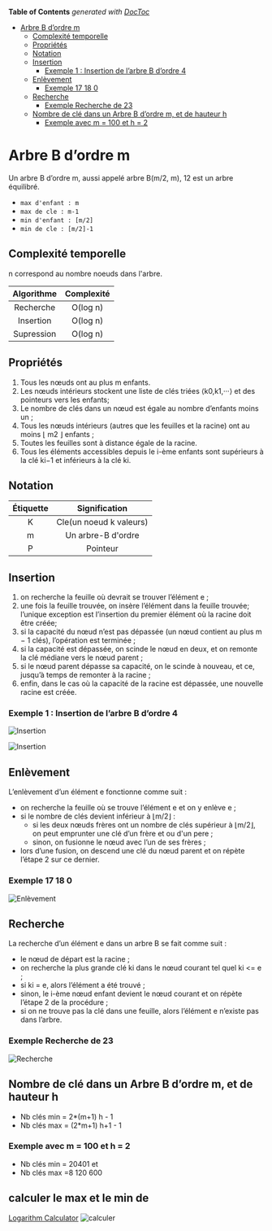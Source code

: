 <!-- START doctoc generated TOC please keep comment here to allow auto update -->
<!-- DON'T EDIT THIS SECTION, INSTEAD RE-RUN doctoc TO UPDATE -->
**Table of Contents**  *generated with [DocToc](https://github.com/thlorenz/doctoc)*

- [Arbre B d’ordre m](#arbre-b-dordre-m)
  - [Complexité temporelle](#complexité-temporelle)
  - [Propriétés](#propriétés)
  - [Notation](#notation)
  - [Insertion](#insertion)
    - [Exemple 1 : Insertion de l’arbre B d’ordre 4](#exemple-1-insertion-de-larbre-b-dordre-4)
  - [Enlèvement](#enlèvement)
    - [Exemple 17 18 0](#exemple-17-18-0)
  - [Recherche](#recherche)
    - [Exemple Recherche de 23](#exemple-recherche-de-23)
  - [Nombre de clé dans un Arbre B d’ordre m, et de hauteur h](#nombre-de-clé-dans-un-arbre-b-dordre-m-et-de-hauteur-h)
    - [Exemple avec m = 100 et h = 2](#exemple-avec-m--100-et-h--2)

<!-- END doctoc generated TOC please keep comment here to allow auto update -->

# Arbre B d’ordre m

Un arbre B d’ordre m, aussi appelé arbre B(m/2, m), 12 est un arbre équilibré.

- `max d'enfant : m`
- `max de cle : m-1`
- `min d'enfant : [m/2]`
- `min de cle : [m/2]-1`

## Complexité temporelle
n correspond au nombre noeuds dans l'arbre.

| Algorithme | Complexité |
| :---: | :---: |
| Recherche | O(log n) |
| Insertion | O(log n) |
| Supression | O(log n) |

## Propriétés
1. Tous les nœuds ont au plus m enfants.
2. Les nœuds intérieurs stockent une liste de clés triées ⟨k0,k1,···⟩ et des pointeurs vers les enfants;
3. Le nombre de clés dans un nœud est égale au nombre d’enfants moins un ;
4. Tous les nœuds intérieurs (autres que les feuilles et la racine) ont au moins ⌊ m2 ⌋ enfants ;
5. Toutes les feuilles sont à distance égale de la racine.
6. Tous les éléments accessibles depuis le i-ème enfants sont supérieurs à la clé ki−1 et inférieurs à la clé ki.


## Notation
| Étiquette | Signification |
| :---: | :---: |
| K | Cle(un noeud k valeurs) |
| m | Un arbre-B d'ordre |
| P | Pointeur |

## Insertion
  
1. on recherche la feuille où devrait se trouver l’élément e ;
2. une fois la feuille trouvée, on insère l’élément dans la feuille trouvée; l’unique exception est l’insertion du premier élément où la racine doit être créée;
3. si la capacité du nœud n’est pas dépassée (un nœud contient au plus m − 1 clés), l’opération est terminée ;
4. si la capacité est dépassée, on scinde le nœud en deux, et on remonte la clé médiane vers le nœud parent ;
5. si le nœud parent dépasse sa capacité, on le scinde à nouveau, et ce, jusqu’à temps de remonter à la racine ;
6. enfin, dans le cas où la capacité de la racine est dépassée, une nouvelle racine est créée.


### Exemple 1 : Insertion de l’arbre B d’ordre 4

![Insertion](./Images/Insertion-1.png)

![Insertion](./Images/Insertion-2.png)

## Enlèvement

L’enlèvement d’un élément e fonctionne comme suit :
- on recherche la feuille où se trouve l’élément e et on y enlève e ; 
- si le nombre de clés devient inférieur à ⌊m/2⌋ :
  - si les deux nœuds frères ont un nombre de clés supérieur à ⌊m/2⌋, on peut emprunter une clé d’un frère et ou d'un pere ;
  - sinon, on fusionne le nœud avec l’un de ses frères ;
- lors d’une fusion, on descend une clé du nœud parent et on répète l’étape 2 sur ce dernier.
  
### Exemple 17 18 0

![Enlèvement](./Images/enlevement.png)

## Recherche

La recherche d’un élément e dans un arbre B se fait comme suit :
- le nœud de départ est la racine ;
- on recherche la plus grande clé ki dans le nœud courant tel quel ki <= e ;
- si ki = e, alors l’élément a été trouvé ;
- sinon, le i-ème nœud enfant devient le nœud courant et on répète l’étape 2 de la procédure ; 
- si on ne trouve pas la clé dans une feuille, alors l’élément e n’existe pas dans l’arbre.  

  
### Exemple Recherche de 23

![Recherche](./Images/reherche.png)

## Nombre de clé dans un Arbre B d’ordre m, et de hauteur h
- Nb clés min = 2*(m+1) h  - 1
- Nb clés max = (2*m+1) h+1 - 1
  
### Exemple avec m = 100 et h = 2

- Nb clés min = 20401 et 
- Nb clés max =8 120 600
## calculer le max et le min de 
[Logarithm Calculator](https://www.rapidtables.com/calc/math/Log_Calculator.html)
![calculer](./Images/cacluler.png)
